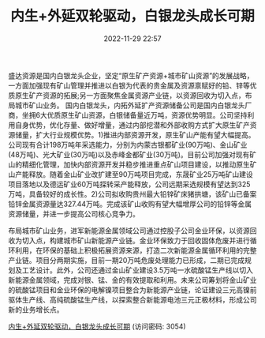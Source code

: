 ﻿---
title: 内生+外延双轮驱动，白银龙头成长可期
date: 2022-11-29 22:57
tags:
- 盛达资源 
updated: 1970-01-01 08:00:00
---

盛达资源是国内白银龙头企业，坚定“原生矿产资源+城市矿山资源”的发展战略，一方面加强现有矿山管理并推进以白银为代表的贵金属及资源禀赋好的铅、锌等优质原生矿产资源的拓展;另一方面聚焦金属资源产业链，以资源回收为切入点，布局城市矿山业务。
国内白银龙头，内拓外延扩产资源储备公司是国内白银龙头厂商，坐拥6大优质原生矿山资源，白银储备量近万吨，资源优势明显。公司坚持利用自身优势，优化存量、做好增量，通过内部挖潜和外部收购方式扩大原生矿产资源储量，扩大行业规模优势。1)推进内部资源开发，原生矿山产能有望大幅提高。公司现有合计198万吨年采选能力，分别为内蒙古银都矿业(90万吨)、金山矿业(48万吨)、光大矿业(30万吨)以及赤峰金都矿业(30万吨)。目前公司加强对现有矿山的精细化管理，加快内部资源开发并稳步推进重点矿山项目建设，以推动原生矿山产能释放。随着金山矿业改扩建至90万吨项目完成，东晟矿业25万吨矿山建设项目落地以及德运矿业60万吨探转采产能释放，公司远期采选规模有望达到325万吨，具备较好的成长性。2)公司拟收购贵州最大铅锌矿床猪拱塘，该矿山已备案铅锌金属资源量达327.44万吨。完成该矿山收购有望大幅增厚公司的铅锌等金属资源储量，并进一步提高公司核心竞争力。
<!-- more -->
布局城市矿山业务，进军新能源金属领域公司通过控股子公司金业环保，以资源回收为切入点，构建城市矿山新能源产业链。金业环保致力于回收固体危废并进行循环利用，在环保的基础上积极拓展资源来源，打造二次新能源金属循环利用的完整产业链。项目分两期实施，目前一期20万吨危废处理能力已形成，二期已完成规划及工艺设计。此外，公司还通过金山矿业建设3.5万吨一水硫酸锰生产线以切入新能源金属领域，完成对银、锰、金的有效提取和利用。未来公司筹划将金山矿业的硫酸锰项目和金业环保的电解镍项目整合为新能源产业链，论证建设三元高镍前驱体生产线、高纯硫酸锰生产线，以探索整合新能源电池三元正极材料，形成公司新的业务增长点。

[内生+外延双轮驱动，白银龙头成长可期](https://url12.ctfile.com/f/3948612-735800723-978200?p=3054)
(访问密码: 3054)


